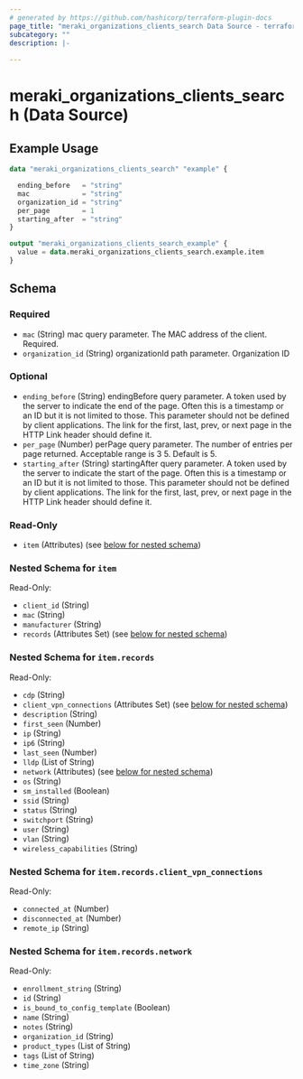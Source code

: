 ```yaml
---
# generated by https://github.com/hashicorp/terraform-plugin-docs
page_title: "meraki_organizations_clients_search Data Source - terraform-provider-meraki"
subcategory: ""
description: |-
  
---
```


# meraki_organizations_clients_search (Data Source)



## Example Usage

```terraform
data "meraki_organizations_clients_search" "example" {

  ending_before   = "string"
  mac             = "string"
  organization_id = "string"
  per_page        = 1
  starting_after  = "string"
}

output "meraki_organizations_clients_search_example" {
  value = data.meraki_organizations_clients_search.example.item
}
```

<!-- schema generated by tfplugindocs -->
## Schema

### Required

- `mac` (String) mac query parameter. The MAC address of the client. Required.
- `organization_id` (String) organizationId path parameter. Organization ID

### Optional

- `ending_before` (String) endingBefore query parameter. A token used by the server to indicate the end of the page. Often this is a timestamp or an ID but it is not limited to those. This parameter should not be defined by client applications. The link for the first, last, prev, or next page in the HTTP Link header should define it.
- `per_page` (Number) perPage query parameter. The number of entries per page returned. Acceptable range is 3 5. Default is 5.
- `starting_after` (String) startingAfter query parameter. A token used by the server to indicate the start of the page. Often this is a timestamp or an ID but it is not limited to those. This parameter should not be defined by client applications. The link for the first, last, prev, or next page in the HTTP Link header should define it.

### Read-Only

- `item` (Attributes) (see [below for nested schema](#nestedatt--item))

<a id="nestedatt--item"></a>
### Nested Schema for `item`

Read-Only:

- `client_id` (String)
- `mac` (String)
- `manufacturer` (String)
- `records` (Attributes Set) (see [below for nested schema](#nestedatt--item--records))

<a id="nestedatt--item--records"></a>
### Nested Schema for `item.records`

Read-Only:

- `cdp` (String)
- `client_vpn_connections` (Attributes Set) (see [below for nested schema](#nestedatt--item--records--client_vpn_connections))
- `description` (String)
- `first_seen` (Number)
- `ip` (String)
- `ip6` (String)
- `last_seen` (Number)
- `lldp` (List of String)
- `network` (Attributes) (see [below for nested schema](#nestedatt--item--records--network))
- `os` (String)
- `sm_installed` (Boolean)
- `ssid` (String)
- `status` (String)
- `switchport` (String)
- `user` (String)
- `vlan` (String)
- `wireless_capabilities` (String)

<a id="nestedatt--item--records--client_vpn_connections"></a>
### Nested Schema for `item.records.client_vpn_connections`

Read-Only:

- `connected_at` (Number)
- `disconnected_at` (Number)
- `remote_ip` (String)


<a id="nestedatt--item--records--network"></a>
### Nested Schema for `item.records.network`

Read-Only:

- `enrollment_string` (String)
- `id` (String)
- `is_bound_to_config_template` (Boolean)
- `name` (String)
- `notes` (String)
- `organization_id` (String)
- `product_types` (List of String)
- `tags` (List of String)
- `time_zone` (String)

